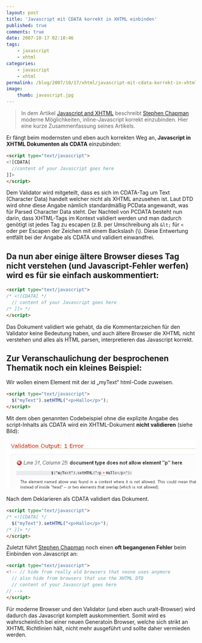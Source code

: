 ```yaml
---
layout: post
title: 'Javascript mit CDATA korrekt in XHTML einbinden'
published: true
comments: true
date: 2007-10-17 02:10:46
tags:
    - javascript
    - xhtml
categories:
    - javascript
    - xhtml
permalink: /blog/2007/10/17/xhtml/javascript-mit-cdata-korrekt-in-xhtml-einbinden
image:
    thumb: javascript.jpg
---
```

> In dem Artikel [Javascript and XHTML][1] beschreibt [Stephen Chapman][2] moderne Möglichkeiten, 
> inline-Javascript korrekt einzubinden. Hier eine kurze Zusammenfassung seines Artikels.


Er fängt beim modernsten und eben auch korrekten Weg an, **Javascript in XHTML Dokumenten als CDATA** einzubinden:

```html
<script type="text/javascript">
<![CDATA[
  //content of your Javascript goes here
]]>
</script>
```

Dem Validator wird mitgeteilt, dass es sich im CDATA-Tag um Text (Character Data) handelt welcher nicht als XHTML
 anzusehen ist. Laut DTD wird ohne diese Angabe nämlich standardmäßig PCData angewandt,
  was für Parsed Character Data steht. Der Nachteil von PCDATA besteht nun darin, dass XHTML-Tags im Kontext validiert 
  werden und man dadurch genötigt ist jedes Tag zu escapen (z.B. per Umschreibung als `&lt;` für `<` oder per Escapen
   der Zeichen mit einem Backslash (\\). Diese Entwertung entfällt bei der Angabe als CDATA und validiert einwandfrei.

## Da nun aber einige ältere Browser dieses Tag nicht verstehen (und Javascript-Fehler werfen) wird es für sie einfach auskommentiert:

```html
<script type="text/javascript">
/* <![CDATA[ */
  // content of your Javascript goes here
/* ]]> */
</script>
```

Das Dokument validiert wie gehabt, da die Kommentarzeichen für den Validator keine Bedeutung haben, 
und auch ältere Browser die XHTML nicht verstehen und alles als HTML parsen, interpretieren das Javascript korrekt.

## Zur Veranschaulichung der besprochenen Thematik noch ein kleines Beispiel:

Wir wollen einem Element mit der id &#8222;myText&#8220; html-Code zuweisen.

```html
<script type="text/javascript">
  $("myText").setHTML("<p>Hallo</p>");
</script>
```

Mit dem oben genannten Codebeispiel ohne die explizite Angabe des script-Inhalts als CDATA wird ein XHTML-Dokument
 **nicht validieren** (siehe Bild):

![XHTML Elemente in einem Script-Tag sind nicht valide][3]

Nach dem Deklarieren als CDATA validiert das Dokument.

```html
<script type="text/javascript">
/* <![CDATA[ */
  $("myText").setHTML("<p>Hallo</p>");
/* ]]> */
</script>
```

Zuletzt führt [Stephen Chapman][2] noch einen **oft begangenen Fehler** beim Einbinden von Javascript an:

```html
<script type="text/javascript">
<!-- // hide from really old browsers that noone uses anymore
  // also hide from browsers that use the XHTML DTD
  // content of your Javascript goes here
// -->
</script>
```

Für moderne Browser und den Validator (und eben auch uralt-Browser) wird dadurch das Javascript komplett auskommentiert.
 Somit wird es wahrscheinlich bei einer neuen Generatoin Browser, welche sich strikt an XHTML Richtlinien hält, 
 nicht mehr ausgeführt und sollte daher vermieden werden.

 [1]: http://javascript.about.com/library/blxhtml.htm "Artikel in neuem Fenster öffnen"
 [2]: http://javascripts.about.com/mbiopage.htm
 [3]: /images/jspcdata.gif "XHTML Elemente in einem Script-Tag sind nicht valide"